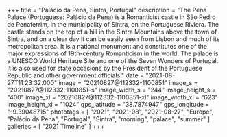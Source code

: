 +++
title = "Palácio da Pena, Sintra, Portugal"
description = "The Pena Palace (Portuguese: Palácio da Pena) is a Romanticist castle in São Pedro de Penaferrim, in the municipality of Sintra, on the Portuguese Riviera. The castle stands on the top of a hill in the Sintra Mountains above the town of Sintra, and on a clear day it can be easily seen from Lisbon and much of its metropolitan area. It is a national monument and constitutes one of the major expressions of 19th-century Romanticism in the world. The palace is a UNESCO World Heritage Site and one of the Seven Wonders of Portugal. It is also used for state occasions by the President of the Portuguese Republic and other government officials."
date = "2021-08-27T11:23:32.000"
image = "20210827@112332-1100851"
image_s = "20210827@112332-1100851-s"
image_width_s = "244"
image_height_s = "400"
image_xl = "20210827@112332-1100851-xl"
image_width_xl = "623"
image_height_xl = "1024"
gps_latitude = "38.7874947"
gps_longitude = "-9.39048715"
phototags = [ "2021", "2021-08", "2021-08-27", "Europe", "Palácio da Pena", "Portugal", "Sintra", "morning", "palace", "summer" ]
galleries = [ "2021 Timeline" ]
+++
